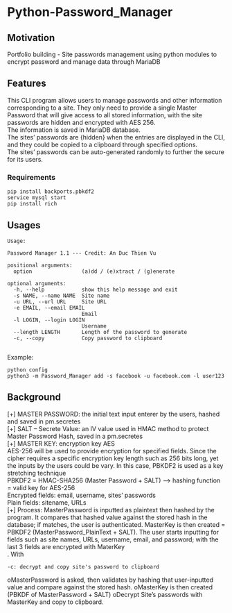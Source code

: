 # Python-Password_Manager
## Motivation
Portfolio building - Site passwords management using python modules to encrypt password and manage data through MariaDB

## Features
This CLI program allows users to manage passwords and other information corresponding to a site. They only need to provide a single Master Password that will give access to all stored information, with the site passwords are hidden and encrypted with AES 256.<br>
The information is saved in MariaDB database.<br>
The sites’ passwords are {hidden} when the entries are displayed in the CLI, and they could be copied to a clipboard through specified options.<br>
The sites’ passwords can be auto-generated randomly to further the secure for its users. 

### Requirements
```
pip install backports.pbkdf2
service mysql start
pip install rich
```

## Usages
```
Usage:

Password Manager 1.1 --- Credit: An Duc Thien Vu

positional arguments:
  option                (a)dd / (e)xtract / (g)enerate

optional arguments:
  -h, --help            show this help message and exit
  -s NAME, --name NAME  Site name
  -u URL, --url URL     Site URL
  -e EMAIL, --email EMAIL
                        Email
  -l LOGIN, --login LOGIN
                        Username
  --length LENGTH       Length of the password to generate
  -c, --copy            Copy password to clipboard
                                                       

```
Example:
```
python config
python3 -m Password_Manager add -s facebook -u facebook.com -l user123

```
## Background
[+] MASTER PASSWORD: the initial text input enterer by the users, hashed and saved in pm.secretes<br>
[+] SALT – Secrete Value: an IV value used in HMAC method to protect Master Password Hash, saved in a pm.secretes<br>
[+] MASTER KEY: encryption key AES<br>
AES-256 will be used to provide encryption for specified fields. Since the cipher requires a specific encryption key        length such as 256 bits long, yet the inputs by the users could be vary. In this case, PBKDF2 is used as a key stretching  technique<br>
		PBKDF2 = HMAC-SHA256 (Master Password + SALT) --> hashing function = valid key for AES-256<br>
Encrypted fields: email, username, sites’ passwords<br>
Plain fields: sitename, URLs<br>
[+] Process:
MasterPassword is inputted as plaintext then hashed by the program. It compares that hashed value against the stored hash in the database; if matches, the user is authenticated. MasterKey is then created = PBKDF2 (MasterPassword_PlainText + SALT). The user starts inputting for fields such as site names, URLs, username, email, and password; with the last 3 fields are encrypted with MaterKey<br>.
With 
```
-c: decrypt and copy site's password to clipboard
```
oMasterPassword is asked, then validates by hashing that user-inputted value and compare against the stored hash. 
oMasterKey is then created (PBKDF of MasterPassword + SALT)
oDecrypt Site’s passwords with MasterKey and copy to clipboard.



